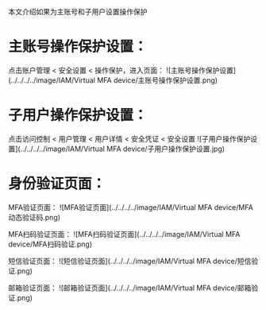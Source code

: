 本文介绍如果为主账号和子用户设置操作保护

# 主账号操作保护设置：

点击账户管理 < 安全设置 < 操作保护，进入页面：
![主账号操作保护设置](../../../../image/IAM/Virtual MFA device/主账号操作保护设置.png)

# 子用户操作保护设置：

点击访问控制 < 用户管理 < 用户详情 < 安全凭证 < 安全设置
![子用户操作保护设置](../../../../image/IAM/Virtual MFA device/子用户操作保护设置.jpg)

# 身份验证页面：

MFA验证页面：
![MFA验证页面](../../../../image/IAM/Virtual MFA device/MFA动态验证码.png)

MFA扫码验证页面：
![MFA扫码验证页面](../../../../image/IAM/Virtual MFA device/MFA扫码验证.png)

短信验证页面：
![短信验证页面](../../../../image/IAM/Virtual MFA device/短信验证.png)

邮箱验证页面：
![邮箱验证页面](../../../../image/IAM/Virtual MFA device/邮箱验证.png)
